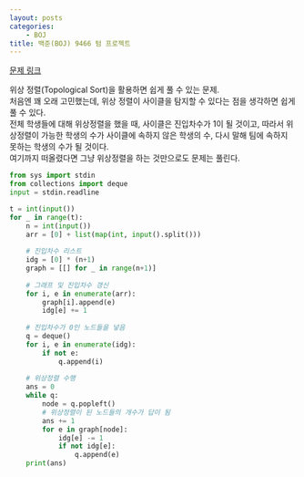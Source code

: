 ```yaml
---
layout: posts
categories:
    - BOJ
title: 백준(BOJ) 9466 텀 프로젝트
---
```


[문제 링크](https://www.acmicpc.net/problem/9466)

위상 정렬(Topological Sort)을 활용하면 쉽게 풀 수 있는 문제.  
처음엔 꽤 오래 고민했는데, 위상 정렬이 사이클을 탐지할 수 있다는 점을 생각하면 쉽게 풀 수 있다.  
전체 학생들에 대해 위상정렬을 했을 때, 사이클은 진입차수가 1이 될 것이고, 
따라서 위상정렬이 가능한 학생의 수가 사이클에 속하지 않은 학생의 수, 다시 말해 팀에 속하지 못하는 학생의 수가 될 것이다.  
여기까지 떠올렸다면 그냥 위상정렬을 하는 것만으로도 문제는 풀린다.

```python
from sys import stdin
from collections import deque
input = stdin.readline

t = int(input())
for _ in range(t):
    n = int(input())
    arr = [0] + list(map(int, input().split()))
    
    # 진입차수 리스트
    idg = [0] * (n+1)
    graph = [[] for _ in range(n+1)]
    
    # 그래프 및 진입차수 갱신
    for i, e in enumerate(arr):
        graph[i].append(e)
        idg[e] += 1
        
    # 진입차수가 0인 노드들을 넣음
    q = deque()
    for i, e in enumerate(idg):
        if not e:
            q.append(i)
    
    # 위상정렬 수행
    ans = 0
    while q:
        node = q.popleft()
        # 위상정렬이 된 노드들의 개수가 답이 됨
        ans += 1
        for e in graph[node]:
            idg[e] -= 1
            if not idg[e]:
                q.append(e)
    print(ans)
```

